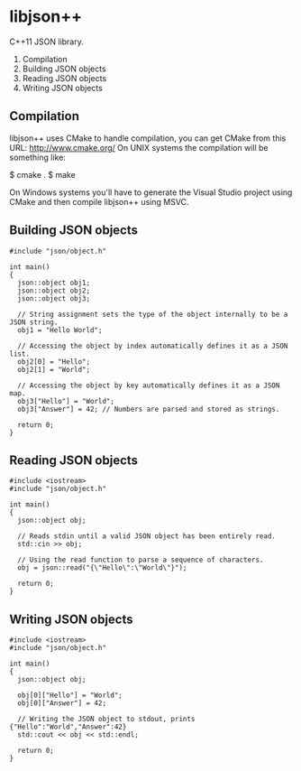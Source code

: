 libjson++
=========

C++11 JSON library.

1. Compilation
2. Building JSON objects
3. Reading JSON objects
4. Writing JSON objects

Compilation
-----------

libjson++ uses CMake to handle compilation, you can get CMake from this URL: http://www.cmake.org/
On UNIX systems the compilation will be something like:

  $ cmake .
  $ make

On Windows systems you'll have to generate the Visual Studio project using CMake and then compile libjson++ using MSVC.

Building JSON objects
---------------------

    #include "json/object.h"
    
    int main()
    {
      json::object obj1;
      json::object obj2;
      json::object obj3;
      
      // String assignment sets the type of the object internally to be a JSON string.
      obj1 = "Hello World";
      
      // Accessing the object by index automatically defines it as a JSON list.
      obj2[0] = "Hello";
      obj2[1] = "World";
      
      // Accessing the object by key automatically defines it as a JSON map.
      obj3["Hello"] = "World";
      obj3["Answer"] = 42; // Numbers are parsed and stored as strings.
      
      return 0;
    }

Reading JSON objects
--------------------

    #include <iostream>
    #include "json/object.h"
    
    int main()
    {
      json::object obj;
      
      // Reads stdin until a valid JSON object has been entirely read.
      std::cin >> obj;
      
      // Using the read function to parse a sequence of characters.
      obj = json::read("{\"Hello\":\"World\"}");
      
      return 0;
    }

Writing JSON objects
--------------------

    #include <iostream>
    #include "json/object.h"
    
    int main()
    {
      json::object obj;
      
      obj[0]["Hello"] = "World";
      obj[0]["Answer"] = 42;
      
      // Writing the JSON object to stdout, prints {"Hello":"World","Answer":42}
      std::cout << obj << std::endl;
      
      return 0;
    }
